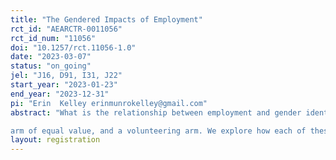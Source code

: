 ```yaml
---
title: "The Gendered Impacts of Employment"
rct_id: "AEARCTR-0011056"
rct_id_num: "11056"
doi: "10.1257/rct.11056-1.0"
date: "2023-03-07"
status: "on_going"
jel: "J16, D91, I31, J22"
start_year: "2023-01-23"
end_year: "2023-12-31"
pi: "Erin  Kelley erinmunrokelley@gmail.com"
abstract: "What is the relationship between employment and gender identity? We study this question in the context of the Rohingya refugee camps, the largest refugee camps in the world, and a setting in which pervasive unemployment and strong gender norms mark daily refugee experience. We involve 2520 individuals in a field experiment with four arms: a control arm, a weekly cash arm, and an employment
arm of equal value, and a volunteering arm. We explore how each of these interventions ultimately affects psycho-social wellbeing through their impacts on individuals' engagement of self (self worth, purpose), engagement with their partner (intra-household decision making, bargaining and intimate partner violence), and engagement with the outside world (sociability). By disentangling the key components of employment into receiving an income, performing a productive activity, and receiving an income for performing a productive activity, we are able to map the various dimensions of employment to distinct policy interventions, each with potentially distinct returns for males and females in our context. "
layout: registration
---
```


